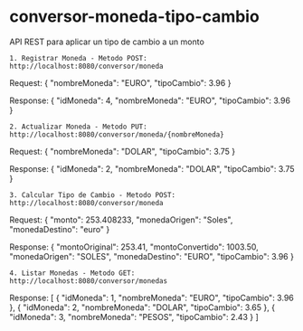 # conversor-moneda-tipo-cambio
API REST para aplicar un tipo de cambio a un monto

    1. Registrar Moneda - Metodo POST: http://localhost:8080/conversor/moneda
   Request:
   {
    "nombreMoneda": "EURO",
    "tipoCambio": 3.96
   }
   
   Response:
   {
    "idMoneda": 4,
    "nombreMoneda": "EURO",
    "tipoCambio": 3.96
   }

    2. Actualizar Moneda - Metodo PUT: http://localhost:8080/conversor/moneda/{nombreMoneda}
   Request:
   {
    "nombreMoneda": "DOLAR",
    "tipoCambio": 3.75
   }
   
   Response:
   {
    "idMoneda": 2,
    "nombreMoneda": "DOLAR",
    "tipoCambio": 3.75
   }
   
    3. Calcular Tipo de Cambio - Metodo POST: http://localhost:8080/conversor/moneda
   Request:
   {
    "monto": 253.408233,
    "monedaOrigen": "Soles",
    "monedaDestino": "euro"
   }
   
   Response:
   {
    "montoOriginal": 253.41,
    "montoConvertido": 1003.50,
    "monedaOrigen": "SOLES",
    "monedaDestino": "EURO",
    "tipoCambio": 3.96
   }

    4. Listar Monedas - Metodo GET: http://localhost:8080/conversor/monedas
   Response:
   [
    {
        "idMoneda": 1,
        "nombreMoneda": "EURO",
        "tipoCambio": 3.96
    },
    {
        "idMoneda": 2,
        "nombreMoneda": "DOLAR",
        "tipoCambio": 3.65
    },
    {
        "idMoneda": 3,
        "nombreMoneda": "PESOS",
        "tipoCambio": 2.43
    }
]
